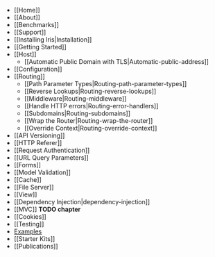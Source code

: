 * [[Home]]
* [[About]]
* [[Benchmarks]]
* [[Support]]
* [[Installing Iris|Installation]]
* [[Getting Started]]
* [[Host]]
    * [[Automatic Public Domain with TLS|Automatic-public-address]]
* [[Configuration]]
* [[Routing]]
    * [[Path Parameter Types|Routing-path-parameter-types]]
    * [[Reverse Lookups|Routing-reverse-lookups]]
    * [[Middleware|Routing-middleware]]
    * [[Handle HTTP errors|Routing-error-handlers]]
    * [[Subdomains|Routing-subdomains]]
    * [[Wrap the Router|Routing-wrap-the-router]]
    * [[Override Context|Routing-override-context]]
* [[API Versioning]]
* [[HTTP Referer]]
* [[Request Authentication]]
* [[URL Query Parameters]]
* [[Forms]]
* [[Model Validation]]
* [[Cache]]
* [[File Server]]
* [[View]]
* [[Dependency Injection|dependency-injection]]
* [[MVC]] **TODO chapter**
* [[Cookies]]
* [[Testing]]
* [Examples](https://github.com/kataras/iris/tree/master/_examples)
* [[Starter Kits]]
* [[Publications]]